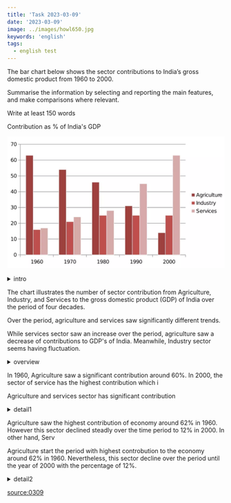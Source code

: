 ```yaml
---
title: 'Task 2023-03-09'
date: '2023-03-09'
image: ../images/howl650.jpg
keywords: 'english'
tags:
  - english test
---
```


The bar chart below shows the sector contributions to India’s gross domestic product from 1960 to 2000.

Summarise the information by selecting and reporting the main features, and make comparisons where relevant.

Write at least 150 words

Contribution as % of India's GDP

![0309](../images/0309.png)

<details><summary>intro</summary>
The bar graph illustrates the relative percentage contributions made by the agricultural, industrial and service sectors to the Indian economy between 1960 and 2000.
</details>

The chart illustrates the number of sector contribution from Agriculture, Industry, and Services to the gross domestic product (GDP) of India over the period of four decades.

Over the period, agriculture and services saw significantly different trends.

While services sector saw an increase over the period, agriculture saw a decrease of contributions to GDP's of India. Meanwhile, Industry sector seems having fluctuation.

<details><summary>overview</summary>
Over the whole time period, the significance of agriculture declined steadily *while* services grew in importance decade by decade. A different patterned emerged for industry, which initially showed a slowly increasing percentage but then plateaued from 1980 onwards.
</details>

In 1960, Agriculture saw a significant contribution around 60%. In 2000, the sector of service has the highest contribution which i

Agriculture and services sector has significant contribution

<details><summary>detail1</summary>
In 1960, agriculture contributed by far the highest percentage of GDP, peaking at 62%, but it then dropped in steady increments to a low of 12% in 2000. The service sector, on the other hand, had a relatively minor impact on the economy in 1960. This situation changed gradually at first, then its percentage contribution jumped from 28% to 43% between 1980 and 1990. By 2000 it matched the high point reached by agriculture in 1960, showing a reversal in the overall trend.
</details>

Agriculture saw the highest contribution of economy around 62% in 1960. However this sector declined steadly over the time period to 12% in 2000. In other hand, Serv

Agriculture start the period with highest controbution to the economy around 62% in 1960. Nevertheless, this sector decline over the period until the year of 2000 with the percentage of 12%.

<details><summary>detail2</summary>
Industry remained a steady contributor to India’s wealth throughout the period. As a sector, it grew marginally from 16% in 1960 to exactly a quarter in 1980 then remained static for the next two decades, maintaining a constant share of the overall GDP.
</details>

[source:0309](https://www.ieltsjacky.com/ielts-bar-chart.html)
